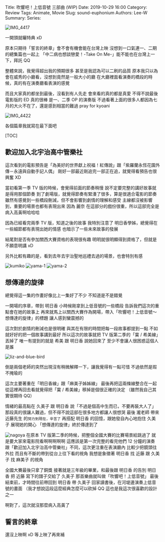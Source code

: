 Title: 吹響吧！上低音號 三部曲 (WIP)
Date: 2019-10-29 16:00
Category: Review
Tags: Animate, Movie
Slug: sound-euphonium
Authors: Lee-W
Summary:
Series:

![IMG_4417]({static}/images/post-images/2019-10-29-sound-euphonium/IMG_4417.jpeg)

<!--more-->

一開頭就曬特典 xD

原本只期待「誓言的終章」會不會有機會能在台灣上映
沒想到一口氣連一、二期的總集篇也一起上
「中二病也想談戀愛！-Take On Me-」能不能也在台灣上一下，拜託 QQ

整體來說，我覺得超出我的預期很多
甚至是我認為可以二刷的品質
原本我只以為會在威秀的小廳看，沒想到竟然是一般大小的廳
在大廳裡面看演奏的橋段的時候，真的有在演奏廳看表演的感覺

而且大家真的都坐到最後，沒看到有人先走
會來看的真的都是真愛
不得不說最後電影版的 ED 真的很棒
是一、二季 OP 的演奏版
不過看著上面的很多人都因為七月的大火不在了，還是感到相當的難過
pray for kyoani

![IMG_4422]({static}/images/post-images/2019-10-29-sound-euphonium/IMG_4422.jpeg)

各個篇章我就寫在最下面吧

[TOC]

## 歡迎加入北宇治高中管樂社
這次看到的電影預告是「為美好的世界獻上祝福！紅傳說」跟「紫羅蘭永恆花園外傳－永遠與自動手記人偶」
剛好一部最近剛追完一部正在追，就覺得看預告也很興奮 XD

當初看第一季 TV 版的時候，會覺得前面的節奏稍慢
說不定要完整的講好故事就是得用那個節奏
到了劇場版，就覺得節奏有緊湊了很多，算是很適合電影的節奏
雖然有感覺到一些橋段刪減，但不會影響到劇情的理解和感受
主線都沒被影響到，重要的場景也都有表現出來
因為 麗奈 在這部分的戲份很重，所以這部完全是病入高黃啊哈哈哈

因為已經看完兩季 TV 版，知道之後的故事
我特別注意了 明日香學姊，總覺得在一些細節都有表現出她的情感
也暗示了一些未來故事的發展

結尾對是否有參加關西大賽資格的表現很有趣
明明就很明顯得到資格了，但就是不願意明講 xD

另外比較有趣的是，看到去年去宇治聖地巡禮去過的場景，也會特別有感

![kumiko]({static}/images/post-images/2019-10-29-sound-euphonium/15714945051422.jpg)
![yama-1]({static}/images/post-images/2019-10-29-sound-euphonium/15714945193298.jpg)
![yama-2]({static}/images/post-images/2019-10-29-sound-euphonium/15714945365664.jpg)

## 想傳達的旋律
總覺得這一集的作畫好像比上一集好了不少
不知道是不是錯覺

一開場的序章，帶到 明日香 小時候剛拿到上低音號的一些橋段
告訴我們這次的重點會在她的故事上
再來就馬上以關西大賽作為開場，帶入「吹響吧！上低音號～想傳達的旋律」的標題
讓人感到蠻震撼的

這次對於劇情的刪減也是很明確
與其在有限的時間把每一段故事都提到一點
不如就好好的把一個故事講到最好
所以這次的故事就把 TV 版第二季的「霙 / 希美線」丟掉了
唯一有提到的就是 希美 跟 明日香 說她回來了
至少不會讓人很困惑這個人是誰

![liz-and-blue-bird]({static}/images/post-images/2019-10-29-sound-euphonium/15714945100033.jpg)

倒是兩個老師的突然出現沒有稍微解釋一下，讓我覺得有一點可惜
不過依然是瑕不掩瑜的

這次主要著重在「明日香線」跟「麻美子姊姊線」
最後再把這兩條線整合在一起
從這裡再回去看就覺得把「霙 / 希美線」移掉是個很正確的決定
（雖然我自己其實很期待 QQ）

情緒的最高點在 久美子 跟 明日香 說「不過是個高中生而已，不要再裝大人了」
那段真的很讓人難過，但不得不說這部在很多地方都讓人很想哭
最後 瀧老師 帶來 近藤先生 的`努力到現在，辛苦了`
再搭配 明日香 的回憶，跟她發自內心地抱住 久美子 展現她的開心
「想傳達的旋律」終於傳達到了

![nagoya]({static}/images/post-images/2019-10-29-sound-euphonium/15714944696877.jpg)
在原本 TV 版第二季的時候，把整個全國大賽的比賽場景給跳過了
就是要大家來電影院看啊啊啊啊啊
這應該是第一次完整的看完他們 12 分鐘的演奏
跟「歡迎加入北宇治高中管樂社」不同，這次更注重在表演廳內
比較少把鏡頭往外拉
而且有不斷的帶到從台上往下看的視角
我想是象徵著 明日香 找 近藤 跟 久美子 找 麻美子 的視角

全國大賽最後只拿了銅獎
接著就是三年級的畢業，和最後跟 明日香 的告別
明日香 把 近藤 寫下的譜子交給了 久美子
那首樂曲就叫做「吹響吧！上低音號」
最後結束前，才時間往前帶回到 明日香 帶 久美子 回家讀書後，在河堤邊演奏上低音號的畫面
（我才想說這段這麼經典怎麼可以砍掉 QQ
這也是我這次很喜歡的設計之一

啊對了，這次就沒那麼病入高黃了

## 誓言的終章
還沒上映啊 xD
等上映了再來補